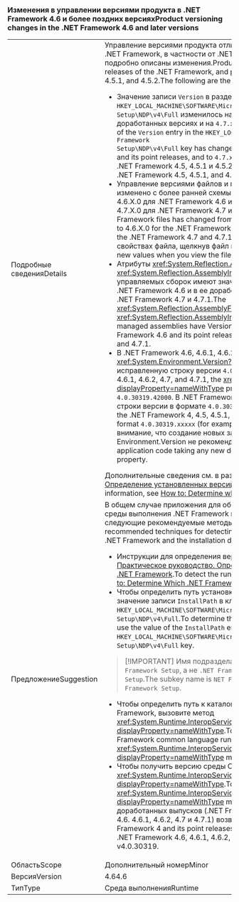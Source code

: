 ### <a name="product-versioning-changes-in-the-net-framework-46-and-later-versions"></a><span data-ttu-id="aab1a-101">Изменения в управлении версиями продукта в .NET Framework 4.6 и более поздних версиях</span><span class="sxs-lookup"><span data-stu-id="aab1a-101">Product versioning changes in the .NET Framework 4.6 and later versions</span></span>

|   |   |
|---|---|
|<span data-ttu-id="aab1a-102">Подробные сведения</span><span class="sxs-lookup"><span data-stu-id="aab1a-102">Details</span></span>|<span data-ttu-id="aab1a-103">Управление версиями продукта отличается от предыдущих версий платформы .NET Framework, в частности от .NET Framework 4, 4.5, 4.5.1 и 4.5.2. Ниже подробно описаны изменения.</span><span class="sxs-lookup"><span data-stu-id="aab1a-103">Product versioning has changed from the previous releases of the .NET Framework, and particularly from the .NET Framework 4, 4.5, 4.5.1, and 4.5.2.The following are the detailed changes:</span></span><ul><li><span data-ttu-id="aab1a-104">Значение записи <code>Version</code> в разделе <code>HKEY_LOCAL_MACHINE\SOFTWARE\Microsoft\NET Framework Setup\NDP\v4\Full</code> изменилось на <code>4.6.xxxxx</code> в .NET Framework 4.6 и ее доработанных версиях и на <code>4.7.xxxxx</code> в .NET Framework 4.7 и 4.7.1.</span><span class="sxs-lookup"><span data-stu-id="aab1a-104">The value of the <code>Version</code> entry in the <code>HKEY_LOCAL_MACHINE\SOFTWARE\Microsoft\NET Framework Setup\NDP\v4\Full</code> key has changed to <code>4.6.xxxxx</code> for the .NET Framework 4.6 and its point releases, and to <code>4.7.xxxxx</code> for the .NET Framework 4.7 and 4.7.1.</span></span> <span data-ttu-id="aab1a-105">В .NET Framework 4.5, 4.5.1 и 4.5.2 использовался формат <code>4.5.xxxxx</code>.</span><span class="sxs-lookup"><span data-stu-id="aab1a-105">In the .NET Framework 4.5, 4.5.1, and 4.5.2, it had the format <code>4.5.xxxxx</code>.</span></span></li><li><span data-ttu-id="aab1a-106">Управление версиями файлов и продукта для файлов .NET Framework было изменено с более ранней схемы управления версиями 4.0.30319.x на 4.6.X.0 для .NET Framework 4.6 и ее доработанных выпусков, а также на 4.7.X.0 для .NET Framework 4.7 и 4.7.1.</span><span class="sxs-lookup"><span data-stu-id="aab1a-106">The file and product versioning for .NET Framework files has changed from the earlier versioning scheme of 4.0.30319.x to 4.6.X.0 for the .NET Framework 4.6 and its point releases, and to 4.7.X.0 for the .NET Framework 4.7 and 4.7.1.</span></span> <span data-ttu-id="aab1a-107">Вы можете увидеть эти новые значения в свойствах файла, щелкнув файл правой кнопкой мыши.</span><span class="sxs-lookup"><span data-stu-id="aab1a-107">You can see these new values when you view the file's Properties after right-clicking on a file.</span></span></li><li><span data-ttu-id="aab1a-108">Атрибуты <xref:System.Reflection.AssemblyFileVersionAttribute> и <xref:System.Reflection.AssemblyInformationalVersionAttribute> для управляемых сборок имеют значения версий в виде 4.6.X.0 на платформе .NET Framework 4.6 и в ее доработанных выпусках или 4.7.X.0 на платформе .NET Framework 4.7 и 4.7.1.</span><span class="sxs-lookup"><span data-stu-id="aab1a-108">The <xref:System.Reflection.AssemblyFileVersionAttribute> and <xref:System.Reflection.AssemblyInformationalVersionAttribute> attributes for managed assemblies have Version values in the form 4.6.X.0 for the .NET Framework 4.6 and its point releases, and 4.7.X.0 for the .NET Framework 4.7 and 4.7.1.</span></span></li><li><span data-ttu-id="aab1a-109">В .NET Framework 4.6, 4.6.1, 4.6.2, 4.7 и 4.7.1 свойство <xref:System.Environment.Version?displayProperty=nameWithType> возвращает исправленную строку версии <code>4.0.30319.42000</code>.</span><span class="sxs-lookup"><span data-stu-id="aab1a-109">In the .NET Framework 4.6, 4.6.1, 4.6.2, 4.7, and 4.7.1, the <xref:System.Environment.Version?displayProperty=nameWithType> property returns the fixed version string <code>4.0.30319.42000</code>.</span></span> <span data-ttu-id="aab1a-110">В .NET Framework 4, 4.5, 4.5.1 и 4.5.2 оно возвращает строки версии в формате <code>4.0.30319.xxxxx</code> (например, &quot;4.0.30319.18010&quot;).</span><span class="sxs-lookup"><span data-stu-id="aab1a-110">In the .NET Framework 4, 4.5, 4.5.1, and 4.5.2, it returns version strings in the format <code>4.0.30319.xxxxx</code> (for example, &quot;4.0.30319.18010&quot;).</span></span> <span data-ttu-id="aab1a-111">Обратите внимание, что создание новых зависимостей кода приложения от свойства Environment.Version не рекомендуется.</span><span class="sxs-lookup"><span data-stu-id="aab1a-111">Note that we do not recommend application code taking any new dependency on the Environment.Version property.</span></span></li></ul><span data-ttu-id="aab1a-112">Дополнительные сведения см. в разделе [Практическое руководство. Определение установленных версий платформы .NET Framework](~/docs/framework/migration-guide/how-to-determine-which-versions-are-installed.md).</span><span class="sxs-lookup"><span data-stu-id="aab1a-112">For more information, see [How to: Determine which .NET Framework Versions Are Installed](~/docs/framework/migration-guide/how-to-determine-which-versions-are-installed.md).</span></span>|
|<span data-ttu-id="aab1a-113">Предложение</span><span class="sxs-lookup"><span data-stu-id="aab1a-113">Suggestion</span></span>|<span data-ttu-id="aab1a-114">В общем случае приложения для обнаружения таких сведений, как версия среды выполнения .NET Framework и каталог установки, должны использовать следующие рекомендуемые методы:</span><span class="sxs-lookup"><span data-stu-id="aab1a-114">In general, applications should depend on the recommended techniques for detecting such things as the runtime version of the .NET Framework and the installation directory:</span></span><ul><li><span data-ttu-id="aab1a-115">Инструкции для определения версии среды выполнения .NET см. в разделе [Практическое руководство. Определение установленных версий платформы .NET Framework](~/docs/framework/migration-guide/how-to-determine-which-versions-are-installed.md).</span><span class="sxs-lookup"><span data-stu-id="aab1a-115">To detect the runtime version of the .NET Framework, see [How to: Determine Which .NET Framework Versions Are Installed](~/docs/framework/migration-guide/how-to-determine-which-versions-are-installed.md).</span></span></li><li><span data-ttu-id="aab1a-116">Чтобы определить путь установки платформы .NET Framework, используйте значение записи <code>InstallPath</code> в ключе <code>HKEY_LOCAL_MACHINE\SOFTWARE\Microsoft\NET Framework Setup\NDP\v4\Full</code>.</span><span class="sxs-lookup"><span data-stu-id="aab1a-116">To determine the installation path for the .NET Framework, use the value of the <code>InstallPath</code> entry in the <code>HKEY_LOCAL_MACHINE\SOFTWARE\Microsoft\NET Framework Setup\NDP\v4\Full</code> key.</span></span></li></ul> <blockquote> [!IMPORTANT] <span data-ttu-id="aab1a-117">Имя подраздела — <code>NET Framework Setup</code>, а не <code>.NET Framework Setup</code>.</span><span class="sxs-lookup"><span data-stu-id="aab1a-117">The subkey name is <code>NET Framework Setup</code>, not <code>.NET Framework Setup</code>.</span></span></blockquote> <ul><li><span data-ttu-id="aab1a-118">Чтобы определить путь к каталогу общеязыковой среды выполнения .NET Framework, вызовите метод <xref:System.Runtime.InteropServices.RuntimeEnvironment.GetRuntimeDirectory?displayProperty=nameWithType>.</span><span class="sxs-lookup"><span data-stu-id="aab1a-118">To determine the directory path to the .NET Framework common language runtime, call the <xref:System.Runtime.InteropServices.RuntimeEnvironment.GetRuntimeDirectory?displayProperty=nameWithType> method.</span></span></li><li><span data-ttu-id="aab1a-119">Чтобы получить версию среды CLR, вызовите метод <xref:System.Runtime.InteropServices.RuntimeEnvironment.GetSystemVersion?displayProperty=nameWithType>.</span><span class="sxs-lookup"><span data-stu-id="aab1a-119">To get the CLR version, call the <xref:System.Runtime.InteropServices.RuntimeEnvironment.GetSystemVersion?displayProperty=nameWithType> method.</span></span> <span data-ttu-id="aab1a-120">Для .NET Framework 4 и ее доработанных выпусков (.NET Framework 4.5, 4.5.1, 4.5.2 и .NET Framework 4.6. 4.6.1, 4.6.2, 4.7 и 4.7.1) возвращается строка v4.0.30319.</span><span class="sxs-lookup"><span data-stu-id="aab1a-120">For the .NET Framework 4 and its point releases (the .NET Framework 4.5, 4.5.1, 4.5.2, and .NET Framework 4.6, 4.6.1, 4.6.2, 4.7, and 4.7.1), it returns the string v4.0.30319.</span></span></li></ul>|
|<span data-ttu-id="aab1a-121">Область</span><span class="sxs-lookup"><span data-stu-id="aab1a-121">Scope</span></span>|<span data-ttu-id="aab1a-122">Дополнительный номер</span><span class="sxs-lookup"><span data-stu-id="aab1a-122">Minor</span></span>|
|<span data-ttu-id="aab1a-123">Версия</span><span class="sxs-lookup"><span data-stu-id="aab1a-123">Version</span></span>|<span data-ttu-id="aab1a-124">4.6</span><span class="sxs-lookup"><span data-stu-id="aab1a-124">4.6</span></span>|
|<span data-ttu-id="aab1a-125">Тип</span><span class="sxs-lookup"><span data-stu-id="aab1a-125">Type</span></span>|<span data-ttu-id="aab1a-126">Среда выполнения</span><span class="sxs-lookup"><span data-stu-id="aab1a-126">Runtime</span></span>|

